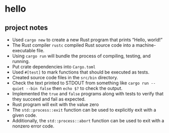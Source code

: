 # hello

## project notes

- Used `cargo new` to create a new Rust program that prints “Hello, world!”
- The Rust compiler `rustc` compiled Rust source code into a machine-executable file.
- Using `cargo run` will bundle the process of compiling, testing, and running.
- Put crate dependencies into `Cargo.toml`
- Used `#[test]` to mark functions that should be executed as tests.
- Created source code files in the `src/bin` directory.
- Check the text printed to STDOUT from something like `cargo run --quiet --bin false` then `echo $?` to check the output.
- Implemented the `true` and `false` programs along with tests to verify that they succeed and fail as expected. 
- Rust program will exit with the value zero
- The `std::process::exit` function can be used to explicitly exit with a given code. 
- Additionally, the `std::process::abort` function can be used to exit with a nonzero error code.